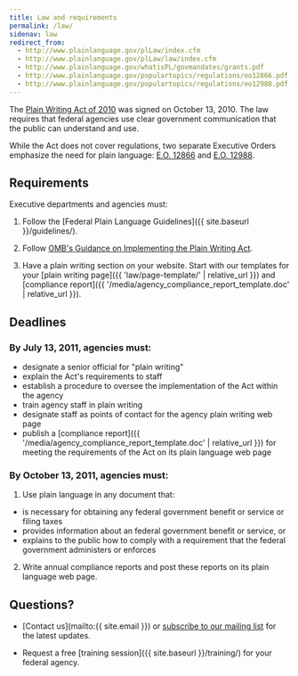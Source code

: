 ```yaml
---
title: Law and requirements
permalink: /law/
sidenav: law
redirect_from:
  - http://www.plainlanguage.gov/plLaw/index.cfm
  - http://www.plainlanguage.gov/plLaw/law/index.cfm
  - http://www.plainlanguage.gov/whatisPL/govmandates/grants.pdf
  - http://www.plainlanguage.gov/populartopics/regulations/eo12866.pdf
  - http://www.plainlanguage.gov/populartopics/regulations/eo12988.pdf
---
```


The [Plain Writing Act of 2010](https://www.gpo.gov/fdsys/pkg/PLAW-111publ274/content-detail.html) was signed on October 13, 2010. The law requires that federal agencies use clear government communication that the public can understand and use.

While the Act does not cover regulations, two separate Executive Orders emphasize the need for plain language: [E.O. 12866](https://www.archives.gov/files/federal-register/executive-orders/pdf/12866.pdf) and [E.O. 12988](https://www.gpo.gov/fdsys/pkg/FR-1996-02-07/pdf/96-2755.pdf).

## Requirements

Executive departments and agencies must:

1. Follow the [Federal Plain Language Guidelines]({{ site.baseurl }}/guidelines/).

2. Follow [OMB's Guidance on Implementing the Plain Writing Act](https://obamawhitehouse.archives.gov/sites/default/files/omb/memoranda/2011/m11-15.pdf).

3. Have a plain writing section on your website. Start with our templates for your [plain writing page]({{ 'law/page-template/' | relative_url }}) and [compliance report]({{ '/media/agency_compliance_report_template.doc' | relative_url }}).

## Deadlines

### By July 13, 2011, agencies must:

- designate a senior official for "plain writing"
- explain the Act's requirements to staff
- establish a procedure to oversee the implementation of the Act within the agency
- train agency staff in plain writing
- designate staff as points of contact for the agency plain writing web page
- publish a [compliance report]({{ '/media/agency_compliance_report_template.doc' | relative_url }}) for meeting the requirements of the Act on its plain language web page

### By October 13, 2011, agencies must:

1. Use plain language in any document that:
  - is necessary for obtaining any federal government benefit or service or filing taxes
  - provides information about an federal government benefit or service, or
  - explains to the public how to comply with a requirement that the federal government administers or enforces
2. Write annual compliance reports and post these reports on its plain language web page.

## Questions?

- [Contact us](mailto:{{ site.email }}) or [subscribe to our mailing list](https://www.digitalgov.gov/communities/plain-language-community-of-practice/) for the latest updates.

- Request a free [training session]({{ site.baseurl }}/training/) for your federal agency.
